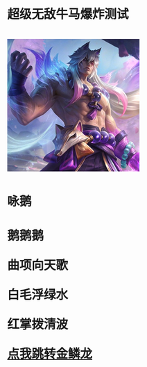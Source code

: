 <!DOCTYPE html>
<html>
<head>
<meta charset="utf-8"> 
<title>大赦天下</title> 
<style>
#grad1 {
    height: 200px;
	background-color: red; /* 浏览器不支持时显示 */
    background-image: linear-gradient(#e66465, #9198e5);
}
</style>
</head>

<body>

<h1>超级无敌牛马爆炸测试<h1>
    <img src="yrhpa14i.png"/>
    <h1>咏鹅<h1>
        <p>鹅鹅鹅<p>
        <p>曲项向天歌<p>
        <p>白毛浮绿水<P>
        <P>红掌拨清波<P>
        <a href="https://wdlbd.github.io/bd1/001/text.html">点我跳转金鳞龙</a>

</body>
</html>
